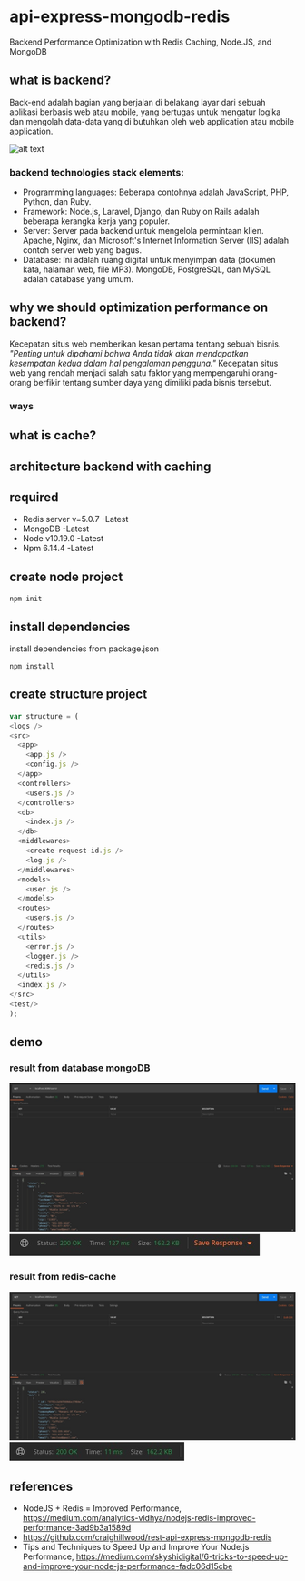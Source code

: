 # api-express-mongodb-redis
Backend Performance Optimization with Redis Caching, Node.JS, and MongoDB

## what is backend?
Back-end adalah bagian yang berjalan di belakang layar dari sebuah aplikasi berbasis web atau mobile, yang bertugas untuk mengatur logika dan mengolah data-data yang di butuhkan oleh web application atau mobile application.

![alt text](https://reinvently.com/wp-content/uploads/2019/08/scheme.jpg)

### backend technologies stack elements:

* Programming languages: Beberapa contohnya adalah JavaScript, PHP, Python, dan Ruby.
* Framework: Node.js, Laravel, Django, dan Ruby on Rails adalah beberapa kerangka kerja yang populer.
* Server: Server pada backend untuk mengelola permintaan klien. Apache, Nginx, dan Microsoft's Internet Information Server (IIS) adalah contoh server web yang bagus.
* Database: Ini adalah ruang digital untuk menyimpan data (dokumen kata, halaman web, file MP3). MongoDB, PostgreSQL, dan MySQL adalah database yang umum.

## why we should optimization performance on backend?
Kecepatan situs web memberikan kesan pertama tentang sebuah bisnis. 
*"Penting untuk dipahami bahwa Anda tidak akan mendapatkan kesempatan kedua dalam hal pengalaman pengguna."* 
Kecepatan situs web yang rendah menjadi salah satu faktor yang mempengaruhi orang-orang berfikir tentang sumber daya yang dimiliki pada bisnis tersebut.

### ways

## what is cache?

## architecture backend with caching

## required
* Redis server v=5.0.7    -Latest
* MongoDB                 -Latest
* Node v10.19.0           -Latest
* Npm 6.14.4              -Latest


## create node project
```
npm init
```

## install dependencies
install dependencies from package.json
```
npm install
```

## create structure project
```js 
var structure = (
<logs />
<src>
  <app>
    <app.js />
    <config.js />
  </app>
  <controllers>
    <users.js />
  </controllers>
  <db>
    <index.js />
  </db>
  <middlewares>
    <create-request-id.js />
    <log.js />
  </middlewares>
  <models>
    <user.js />
  </models>
  <routes>
    <users.js />
  </routes>
  <utils>
    <error.js />
    <logger.js />
    <redis.js />
  </utils>
  <index.js />
</src>
<test/>
);
```

## demo
### result from database mongoDB
![alt text](https://github.com/basonipresent/api-express-mongodb-redis/blob/main/test/result/res-no-cache-1.jpeg?)
![alt text](https://github.com/basonipresent/api-express-mongodb-redis/blob/main/test/result/res-no-cache-2.jpeg)
### result from redis-cache
![alt text](https://github.com/basonipresent/api-express-mongodb-redis/blob/main/test/result/res-cache-1.jpeg)
![alt text](https://github.com/basonipresent/api-express-mongodb-redis/blob/main/test/result/res-cache-2.jpeg)

## references
* NodeJS + Redis = Improved Performance,  
  https://medium.com/analytics-vidhya/nodejs-redis-improved-performance-3ad9b3a1589d
* https://github.com/craighillwood/rest-api-express-mongodb-redis
* Tips and Techniques to Speed Up and Improve Your Node.js Performance, 
  https://medium.com/skyshidigital/6-tricks-to-speed-up-and-improve-your-node-js-performance-fadc06d15cbe
